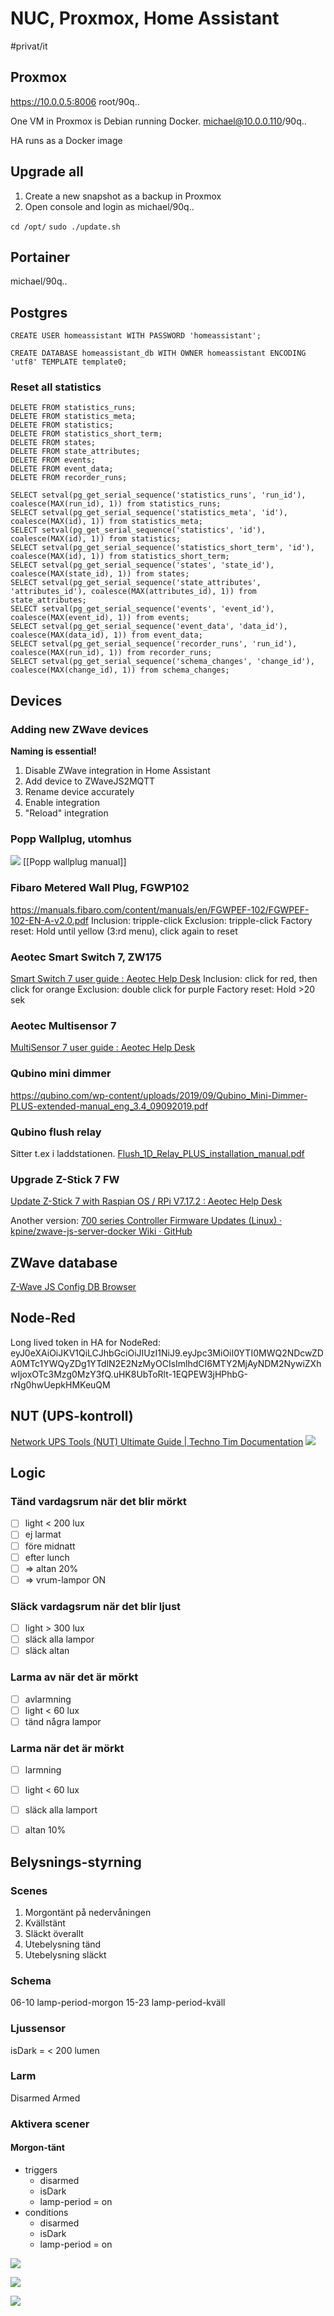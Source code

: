 # NUC, Proxmox, Home Assistant

#privat/it

## Proxmox
https://10.0.0.5:8006
root/90q..

One VM in Proxmox is Debian running Docker.
michael@10.0.0.110/90q..

HA runs as a Docker image

## Upgrade all
1. Create a new snapshot as a backup in Proxmox
2. Open console and login as michael/90q..

`cd /opt/`
`sudo ./update.sh`

## Portainer
michael/90q..
## Postgres
```
CREATE USER homeassistant WITH PASSWORD 'homeassistant';

CREATE DATABASE homeassistant_db WITH OWNER homeassistant ENCODING 'utf8' TEMPLATE template0;
```

### Reset all statistics
```
DELETE FROM statistics_runs;
DELETE FROM statistics_meta;
DELETE FROM statistics;
DELETE FROM statistics_short_term;
DELETE FROM states;
DELETE FROM state_attributes;
DELETE FROM events;
DELETE FROM event_data;
DELETE FROM recorder_runs;

SELECT setval(pg_get_serial_sequence('statistics_runs', 'run_id'), coalesce(MAX(run_id), 1)) from statistics_runs;
SELECT setval(pg_get_serial_sequence('statistics_meta', 'id'), coalesce(MAX(id), 1)) from statistics_meta;
SELECT setval(pg_get_serial_sequence('statistics', 'id'), coalesce(MAX(id), 1)) from statistics;
SELECT setval(pg_get_serial_sequence('statistics_short_term', 'id'), coalesce(MAX(id), 1)) from statistics_short_term;
SELECT setval(pg_get_serial_sequence('states', 'state_id'), coalesce(MAX(state_id), 1)) from states;
SELECT setval(pg_get_serial_sequence('state_attributes', 'attributes_id'), coalesce(MAX(attributes_id), 1)) from state_attributes;
SELECT setval(pg_get_serial_sequence('events', 'event_id'), coalesce(MAX(event_id), 1)) from events;
SELECT setval(pg_get_serial_sequence('event_data', 'data_id'), coalesce(MAX(data_id), 1)) from event_data;
SELECT setval(pg_get_serial_sequence('recorder_runs', 'run_id'), coalesce(MAX(run_id), 1)) from recorder_runs;
SELECT setval(pg_get_serial_sequence('schema_changes', 'change_id'), coalesce(MAX(change_id), 1)) from schema_changes;
```


## Devices
### Adding new ZWave devices
**Naming is essential!**

1. Disable ZWave integration in Home Assistant
2. Add device to ZWaveJS2MQTT
3. Rename device accurately
4. Enable integration
5. "Reload" integration


### Popp Wallplug, utomhus
![](NUC,%20Proxmox,%20Home%20Assistant/image.png)<!-- {"width":149} -->
[[Popp wallplug manual]]


### Fibaro Metered Wall Plug, FGWP102
https://manuals.fibaro.com/content/manuals/en/FGWPEF-102/FGWPEF-102-EN-A-v2.0.pdf
Inclusion: tripple-click
Exclusion: tripple-click
Factory reset: Hold until yellow (3:rd menu), click again to reset

### Aeotec Smart Switch 7, ZW175
[Smart Switch 7 user guide : Aeotec Help Desk](https://aeotec.freshdesk.com/support/solutions/articles/6000219911-smart-switch-7-f-plug-user-guide-)
Inclusion: click for red, then click for orange
Exclusion: double click for purple
Factory reset: Hold >20 sek

###  Aeotec Multisensor 7
[MultiSensor 7 user guide : Aeotec Help Desk](https://aeotec.freshdesk.com/support/solutions/articles/6000232605-multisensor-7-user-guide)

### Qubino mini dimmer
https://qubino.com/wp-content/uploads/2019/09/Qubino_Mini-Dimmer-PLUS-extended-manual_eng_3.4_09092019.pdf

### Qubino flush relay
Sitter t.ex i laddstationen.
[Flush_1D_Relay_PLUS_installation_manual.pdf](NUC,%20Proxmox,%20Home%20Assistant/Flush_1D_Relay_PLUS_installation_manual.pdf)<!-- {"embed":"true","width":352,"preview":"true"} -->

### Upgrade Z-Stick 7 FW
[Update Z-Stick 7 with Raspian OS / RPi V7.17.2 : Aeotec Help Desk](https://aeotec.freshdesk.com/support/solutions/articles/6000252997-update-z-stick-7-through-raspian-os)

Another version:
[700 series Controller Firmware Updates (Linux) · kpine/zwave-js-server-docker Wiki · GitHub](https://github.com/kpine/zwave-js-server-docker/wiki/700-series-Controller-Firmware-Updates-(Linux))

## ZWave database
[Z-Wave JS Config DB Browser](https://devices.zwave-js.io/?jumpTo=0x0000:0x0004:0x0004:0.0)

## Node-Red
Long lived token in HA for NodeRed:
eyJ0eXAiOiJKV1QiLCJhbGciOiJIUzI1NiJ9.eyJpc3MiOiI0YTI0MWQ2NDcwZDA0MTc1YWQyZDg1YTdlN2E2NzMyOCIsImlhdCI6MTY2MjAyNDM2NywiZXhwIjoxOTc3Mzg0MzY3fQ.uHK8UbToRlt-1EQPEW3jHPhbG-rNg0hwUepkHMKeuQM

## NUT (UPS-kontroll)
[Network UPS Tools (NUT) Ultimate Guide | Techno Tim Documentation](https://docs.technotim.live/posts/NUT-server-guide/)
![](NUC,%20Proxmox,%20Home%20Assistant/AA4B473D-890B-4B6B-B3DF-71A46628B01F.png)


## Logic
### Tänd vardagsrum när det blir mörkt
- [ ] light < 200 lux
- [ ] ej larmat
- [ ] före midnatt
- [ ] efter lunch
- [ ] => altan 20%
- [ ] => vrum-lampor ON

### Släck vardagsrum när det blir ljust
- [ ] light > 300 lux
- [ ] släck alla lampor
- [ ] släck altan

### Larma av när det är mörkt
- [ ] avlarmning
- [ ] light < 60 lux
- [ ] tänd några lampor

### Larma när det är mörkt
- [ ] larmning
- [ ] light < 60 lux
- [ ] släck alla lamport
- [ ] altan 10%



## Belysnings-styrning

### Scenes
1. Morgontänt på nedervåningen
2. Kvällstänt
3. Släckt överallt
4. Utebelysning tänd
5. Utebelysning släckt

### Schema
06-10 lamp-period-morgon
15-23 lamp-period-kväll

### Ljussensor
isDark = < 200 lumen

### Larm
Disarmed
Armed

### Aktivera scener
#### Morgon-tänt
- triggers
  - disarmed
  - isDark
  - lamp-period = on
- conditions
  - disarmed
  - isDark
  - lamp-period = on



![](NUC,%20Proxmox,%20Home%20Assistant/BE5E6F52-D442-4ABF-BAF0-9B8046210587.png)

![](NUC,%20Proxmox,%20Home%20Assistant/E09B50C6-CA62-41FE-9980-AD359D4F6DA4.png)

![](NUC,%20Proxmox,%20Home%20Assistant/A132D32B-361A-4AB2-BDA6-2577F9D8C9E5.png)